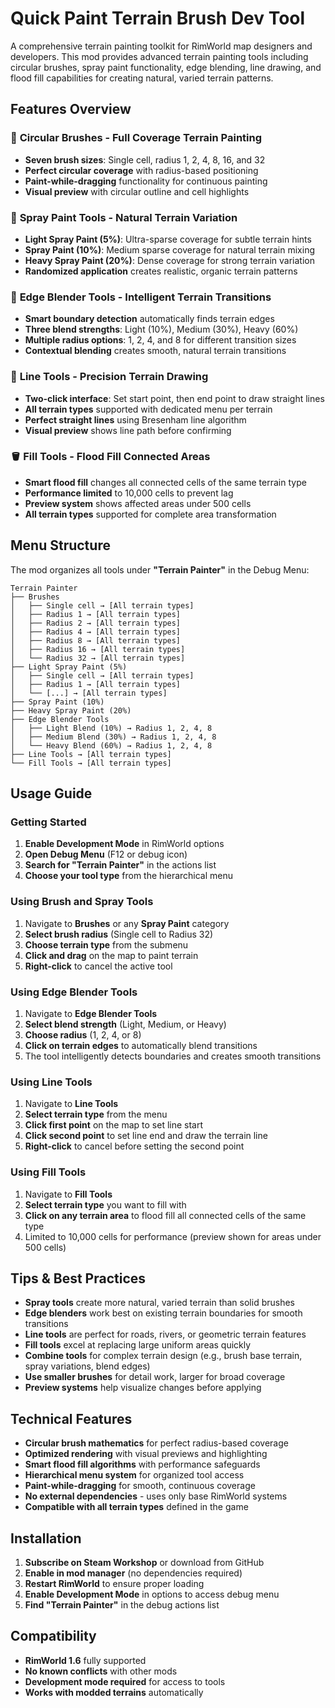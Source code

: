 # Quick Paint Terrain Brush Dev Tool

A comprehensive terrain painting toolkit for RimWorld map designers and developers. This mod provides advanced terrain painting tools including circular brushes, spray paint functionality, edge blending, line drawing, and flood fill capabilities for creating natural, varied terrain patterns.

## Features Overview

### 🎨 **Circular Brushes** - Full Coverage Terrain Painting
- **Seven brush sizes**: Single cell, radius 1, 2, 4, 8, 16, and 32
- **Perfect circular coverage** with radius-based positioning
- **Paint-while-dragging** functionality for continuous painting
- **Visual preview** with circular outline and cell highlights

### 🌿 **Spray Paint Tools** - Natural Terrain Variation
- **Light Spray Paint (5%)**: Ultra-sparse coverage for subtle terrain hints
- **Spray Paint (10%)**: Medium sparse coverage for natural terrain mixing  
- **Heavy Spray Paint (20%)**: Dense coverage for strong terrain variation
- **Randomized application** creates realistic, organic terrain patterns

### 🌅 **Edge Blender Tools** - Intelligent Terrain Transitions
- **Smart boundary detection** automatically finds terrain edges
- **Three blend strengths**: Light (10%), Medium (30%), Heavy (60%)
- **Multiple radius options**: 1, 2, 4, and 8 for different transition sizes
- **Contextual blending** creates smooth, natural terrain transitions

### 📏 **Line Tools** - Precision Terrain Drawing
- **Two-click interface**: Set start point, then end point to draw straight lines
- **All terrain types** supported with dedicated menu per terrain
- **Perfect straight lines** using Bresenham line algorithm
- **Visual preview** shows line path before confirming

### 🪣 **Fill Tools** - Flood Fill Connected Areas
- **Smart flood fill** changes all connected cells of the same terrain type
- **Performance limited** to 10,000 cells to prevent lag
- **Preview system** shows affected areas under 500 cells
- **All terrain types** supported for complete area transformation

## Menu Structure

The mod organizes all tools under **"Terrain Painter"** in the Debug Menu:

```
Terrain Painter
├── Brushes
│   ├── Single cell → [All terrain types]
│   ├── Radius 1 → [All terrain types]
│   ├── Radius 2 → [All terrain types]
│   ├── Radius 4 → [All terrain types]
│   ├── Radius 8 → [All terrain types]
│   ├── Radius 16 → [All terrain types]
│   └── Radius 32 → [All terrain types]
├── Light Spray Paint (5%)
│   ├── Single cell → [All terrain types]
│   ├── Radius 1 → [All terrain types]
│   └── [...] → [All terrain types]
├── Spray Paint (10%)
├── Heavy Spray Paint (20%)
├── Edge Blender Tools
│   ├── Light Blend (10%) → Radius 1, 2, 4, 8
│   ├── Medium Blend (30%) → Radius 1, 2, 4, 8
│   └── Heavy Blend (60%) → Radius 1, 2, 4, 8
├── Line Tools → [All terrain types]
└── Fill Tools → [All terrain types]
```

## Usage Guide

### Getting Started
1. **Enable Development Mode** in RimWorld options
2. **Open Debug Menu** (F12 or debug icon)
3. **Search for "Terrain Painter"** in the actions list
4. **Choose your tool type** from the hierarchical menu

### Using Brush and Spray Tools
1. Navigate to **Brushes** or any **Spray Paint** category
2. **Select brush radius** (Single cell to Radius 32)
3. **Choose terrain type** from the submenu
4. **Click and drag** on the map to paint terrain
5. **Right-click** to cancel the active tool

### Using Edge Blender Tools  
1. Navigate to **Edge Blender Tools**
2. **Select blend strength** (Light, Medium, or Heavy)
3. **Choose radius** (1, 2, 4, or 8)
4. **Click on terrain edges** to automatically blend transitions
5. The tool intelligently detects boundaries and creates smooth transitions

### Using Line Tools
1. Navigate to **Line Tools** 
2. **Select terrain type** from the menu
3. **Click first point** on the map to set line start
4. **Click second point** to set line end and draw the terrain line
5. **Right-click** to cancel before setting the second point

### Using Fill Tools
1. Navigate to **Fill Tools**
2. **Select terrain type** you want to fill with
3. **Click on any terrain area** to flood fill all connected cells of the same type
4. Limited to 10,000 cells for performance (preview shown for areas under 500 cells)

## Tips & Best Practices

- **Spray tools** create more natural, varied terrain than solid brushes
- **Edge blenders** work best on existing terrain boundaries for smooth transitions
- **Line tools** are perfect for roads, rivers, or geometric terrain features
- **Fill tools** excel at replacing large uniform areas quickly
- **Combine tools** for complex terrain design (e.g., brush base terrain, spray variations, blend edges)
- **Use smaller brushes** for detail work, larger for broad coverage
- **Preview systems** help visualize changes before applying

## Technical Features

- **Circular brush mathematics** for perfect radius-based coverage
- **Optimized rendering** with visual previews and highlighting
- **Smart flood fill algorithms** with performance safeguards
- **Hierarchical menu system** for organized tool access
- **Paint-while-dragging** for smooth, continuous coverage
- **No external dependencies** - uses only base RimWorld systems
- **Compatible with all terrain types** defined in the game

## Installation

1. **Subscribe on Steam Workshop** or download from GitHub
2. **Enable in mod manager** (no dependencies required)
3. **Restart RimWorld** to ensure proper loading
4. **Enable Development Mode** in options to access debug menu
5. **Find "Terrain Painter"** in the debug actions list

## Compatibility

- **RimWorld 1.6** fully supported
- **No known conflicts** with other mods
- **Development mode required** for access to tools
- **Works with modded terrains** automatically
